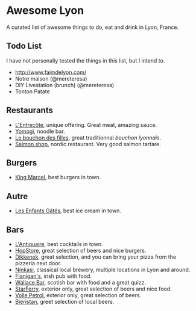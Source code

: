 # Awesome Lyon

A curated list of awesome things to do, eat and drink in Lyon, France.

## Todo List

I have not personally tested the things in this list, but I intend to.

* http://www.faimdelyon.com/
* Notre maison (@mereteresa)
* DIY Livestation (brunch) (@mereteresa)
* Tonton Patate

## Restaurants

* [L'Entrecôte](https://duckduckgo.com/?q=l%27entrecote+lyon&ia=places), unique offering. Great meat, amazing sauce.
* [Yomogi](https://duckduckgo.com/?q=yomogi+lyon&ia=places), noodle bar.
* [Le bouchon des filles](http://www.lyonresto.com/restaurant-Lyon/restaurant-Le-Bouchon-des-Filles-Lyon/restaurant-Le-Bouchon-des-Filles-Lyon-5367.html), great traditionnal *bouchon lyonnais*.
* [Salmon shop](https://duckduckgo.com/?q=salmon+shop+lyon&ia=places), nordic restaurant. Very good salmon tartare.

## Burgers

* [King Marcel](http://www.kingmarcel.fr/), best burgers in town.

## Autre

* [Les Enfants Gâtés](https://duckduckgo.com/?q=les+enfants+gates+lyon&ia=places), best ice cream in town.

## Bars

* [L'Antiquaire](http://www.yelp.com/biz/l-antiquaire-lyon), best cocktails in town.
* [HopStore](https://www.facebook.com/hopstorelyon), great selection of beers and nice burgers.
* [Dikkenek](http://www.dikkenek-cafe.fr/), great selection, and you can bring your pizza from the pizzeria next door.
* [Ninkasi](https://www.ninkasi.fr/), classical local brewery, multiple locations in Lyon and around.
* [Flanigan's](https://flanigans.fr/en/), irish pub with food.
* [Wallace Bar](http://www.wallacebarlyon.com/), scotish bar with food and a great quizz.
* [StarFerry](http://www.star-ferry.com/beers/index.php), exterior only, great selection of beers and nice food.
* [Volle Petrol](https://www.facebook.com/vollepetrol/), exterior only, great selection of beers.
* [Bieristan](https://www.bieristan.fr/), greet selection of local beers.
